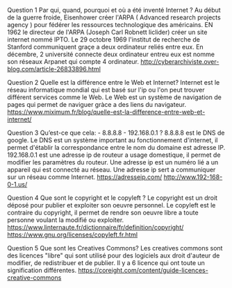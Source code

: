 Question 1
Par qui, quand, pourquoi et où a été inventé Internet ?
Au début de la guerre froide, Eisenhower créer l'ARPA ( Advanced research projects agency ) pour fédérer les ressources technologique des américains.   EN 1962 le directeur de l'ARPA (Joseph Carl Robnett liclider) créer un site internet nommé IPTO.
Le 29 octobre 1969 l'institut de recherche de Stanford communiquent graçe a deux ordinateur reliés entre eux. En décembre, 2 université connecte deux ordinateur entreu eux est nomme son réseaux Arpanet qui compte 4 ordinateur.  http://cyberarchiviste.over-blog.com/article-26833896.html

Question 2
Quelle est la différence entre le Web et Internet?
Internet est le réseau informatique mondial qui est basé sur l'ip ou l'on peut trouver différent services comme le Web.
Le Web est un système de navigation de pages qui permet de naviguer gràce a des liens du navigateur.  https://www.miximum.fr/blog/quelle-est-la-difference-entre-web-et-internet/

Question 3
Qu’est-ce que cela: - 8.8.8.8 - 192.168.0.1 ?
8.8.8.8 est le DNS de google. Le DNS est un système important au fonctionnement d'internet, il permet d'établir la correspondance entre le nom du domaine est adresse IP.
192.168.0.1 est une adresse ip de routeur a usage domestique, il permet de modifier les paramètres du routeur. 
Une adresse ip est un numéro lié a un appareil qui est connecté au réseau. Une adresse ip sert a communiquer sur un réseau comme Internet.   https://adresseip.com/    http://www.192-168-0-1.us/  

Question 4 
Que sont le copyright et le copyleft ?
Le copyright est un droit déposé pour publier et exploiter son oeuvre personnel.                                                                  Le copyleft est le contraire du copyright, il permet de rendre son oeuvre libre a toute personne voulant la modifié ou exploiter.    https://www.linternaute.fr/dictionnaire/fr/definition/copyright/       https://www.gnu.org/licenses/copyleft.fr.html  

Question 5
Que sont les Creatives Commons?
Les creatives commons sont des licences "libre" qui sont utilisé pour des logiciels aux droit d'auteur de modifier, de redistribuer et de publier.    Il y a 6 licence qui ont toute un signification différentes.    https://coreight.com/content/guide-licences-creative-commons
